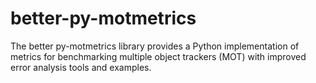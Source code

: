 # better-py-motmetrics
The better py-motmetrics library provides a Python implementation of metrics for benchmarking multiple object trackers (MOT) with improved error analysis tools and examples.
